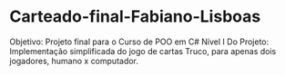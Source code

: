 # Carteado-final-Fabiano-Lisboas
Objetivo: Projeto final para o Curso de POO em C# Nível I
Do Projeto: Implementação simplificada do jogo de cartas Truco, para apenas dois jogadores, humano x computador. 